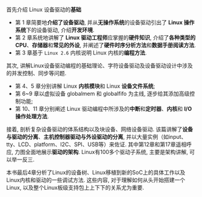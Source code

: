 
首先介绍 Linux 设备驱动的**基础**

* 第 1 章简要地**介绍了设备驱动**, 并从**无操作系统**的设备驱动引出了 **Linux 操作系统**下的设备驱动, 介绍**开发环境**. 
* 第 2 章系统地讲解了 **Linux 驱动工程师**应掌握的**硬件知识**, 介绍了**各种类型的CPU**、**存储器**和**常见的外设**, 并阐述了**硬件时序分析方法**和**数据手册阅读方法**. 
* 第 3 章基于 `Linux 2.6` 内核说明 Linux 内核的**编程方法**. 

其次, 讲解Linux设备驱动编程的基础理论、字符设备驱动及设备驱动设计中涉及的并发控制、同步等问题. 

* 第 4、5 章分别讲解 Linux **内核模块**和 Linux **设备文件系统**; 
* 第 6~9 章以虚拟设备 globalmem 和 globalfifo 为主线, 逐步给其添加高级控制功能; 
* 第 10、11 章分别阐述 Linux 驱动编程中所涉及的**中断**和**定时器**、**内核**和 **I/O 操作处理方法**. 

接着, 剖析复杂设备驱动的体系结构以及块设备、网络设备驱动. 该篇讲解了**设备与驱动的分离**、**主机控制器驱动与外设驱动的分离**, 并以大量实例（如input、tty、LCD、platform、I2C、SPI、USB等）来佐证. 其中第12章和第17章遥相呼应, 力图全面地展示**驱动的架构**. Linux有100多个驱动子系统, 主要是架构讲解, 可以举一反三. 

本书最后4章分析了Linux的设备树、Linux移植到新的SoC上的具体工作以及Linux内核和驱动的一些调试方法. 这些内容, 对于理解如何从头开始搭建一个Linux, 以及整个Linux板级支持包上上下下的关系尤为重要. 